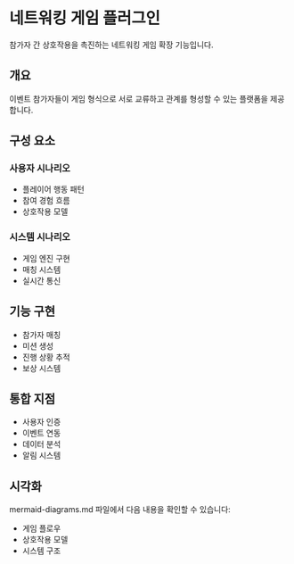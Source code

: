 # 네트워킹 게임 플러그인

참가자 간 상호작용을 촉진하는 네트워킹 게임 확장 기능입니다.

## 개요
이벤트 참가자들이 게임 형식으로 서로 교류하고 관계를 형성할 수 있는 플랫폼을 제공합니다.

## 구성 요소

### 사용자 시나리오
- 플레이어 행동 패턴
- 참여 경험 흐름
- 상호작용 모델

### 시스템 시나리오
- 게임 엔진 구현
- 매칭 시스템
- 실시간 통신

## 기능 구현
- 참가자 매칭
- 미션 생성
- 진행 상황 추적
- 보상 시스템

## 통합 지점
- 사용자 인증
- 이벤트 연동
- 데이터 분석
- 알림 시스템

## 시각화
mermaid-diagrams.md 파일에서 다음 내용을 확인할 수 있습니다:
- 게임 플로우
- 상호작용 모델
- 시스템 구조
